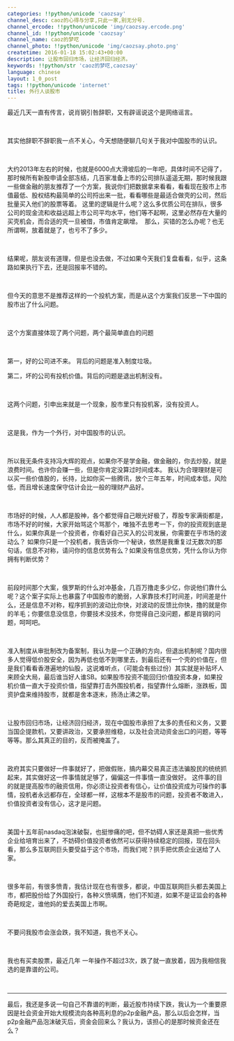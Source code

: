 ```yaml
---
categories: !!python/unicode 'caozsay'
channel_desc: caoz的心得与分享,只此一家,别无分号.
channel_ercode: !!python/unicode 'img/caozsay.ercode.png'
channel_id: !!python/unicode 'caozsay'
channel_name: caoz的梦呓
channel_photo: !!python/unicode 'img/caozsay.photo.png'
createtime: 2016-01-18 15:02:43+00:00
description: 让股市回归市场，让经济回归经济。
keywords: !!python/str 'caoz的梦呓,caozsay'
language: chinese
layout: 1_0_post
tags: !!python/unicode 'internet'
title: 外行人谈股市
---
```

<div class="rich_media_content" id="js_content">
<p>
         最近几天一直有传言，说肖钢引咎辞职，又有辟谣说这个是网络谣言。
         <br/>
</p>
<p>
<br/>
</p>
<p>
         其实他辞职不辞职我一点不关心，今天想随便聊几句关于我对中国股市的认识。
        </p>
<p>
<br/>
</p>
<p>
         大约2013年左右的时候，也就是6000点大滑坡后的一年吧，具体时间不记得了，那时候所有新股申请全部冻结，几百家准备上市的公司排队遥遥无期，那时候我跟一些做金融的朋友推荐了一个方案，我说你们把数据拿来看看，看看现在股市上市值最低、股权结构最简单的公司捋出来一批，看看哪些是最适合做壳的公司，然后批量买入他们的股票等着。 这里的逻辑是什么呢？这么多优质公司在排队，很多公司的现金流和收益远超上市公司平均水平，他们等不起啊，这里必然存在大量的买壳机会，而合适的壳一旦被借，市值肯定飙增。  那么，买错的怎么办呢？也无所谓啊，放着就是了，也亏不了多少。
        </p>
<p>
<br/>
</p>
<p>
         结果呢，朋友说有道理，但是也没去做，不过如果今天我们复盘看看，似乎，这条路如果执行下去，还是回报率不错的。
        </p>
<p>
<br/>
</p>
<p>
         但今天的意思不是推荐这样的一个投机方案，而是从这个方案我们反思一下中国的股市出了什么问题。
        </p>
<p>
<br/>
</p>
<p>
         这个方案直接体现了两个问题，两个最简单直白的问题
        </p>
<p>
<br/>
</p>
<p>
         第一，好的公司进不来。 背后的问题是准入制度垃圾。
        </p>
<p>
         第二，坏的公司有投机价值。背后的问题是退出机制没有。
        </p>
<p>
<br/>
</p>
<p>
         这两个问题，引申出来就是一个现象，股市里只有投机客，没有投资人。
        </p>
<p>
<br/>
</p>
<p>
         这是我，作为一个外行，对中国股市的认识。
        </p>
<p>
<br/>
</p>
<p>
         所以我无条件支持冯大辉的观点，如果你不是学金融，做金融的，你去炒股，就是浪费时间。也许你会赚一些，但是你肯定没算过时间成本。 我认为合理理财是可以买一些价值股的，长持，比如你买一些腾讯，放个三年五年，时间成本低，风险低，而且增长速度保守估计会比一般的理财产品好。
        </p>
<p>
<br/>
</p>
<p>
         市场好的时候，人人都是股神，各个都觉得自己眼光好极了，荐股专家满街都是，市场不好的时候，大家开始骂这个骂那个，唯独不去思考一下，你的投资观到底是什么，如果你真是一个投资者，你看好自己买入的公司发展，你需要在乎市场的波动么？ 如果你只是一个投机者，我告诉你一个秘诀，依然是我重复过无数次的那句话，信息不对称，请问你的信息优势有么？如果没有信息优势，凭什么你认为你拥有判断优势？
        </p>
<p>
<br/>
</p>
<p>
         前段时间那个大案，俄罗斯的什么对冲基金，几百万撸走多少亿，你说他们靠什么呢？这个案子实际上也暴露了中国股市的脆弱，人家靠技术打时间差，时间差是什么，还是信息不对称，程序抓到的波动比你快，对波动的反馈比你快，撸的就是你的羊毛；你要信息没信息，你要技术没技术，你觉得自己没问题，都是肖钢的问题，呵呵吧。
        </p>
<p>
<br/>
</p>
<p>
         准入制度从审批制改为备案制，我认为是一个正确的方向，但退出机制呢？国内很多人觉得低价股安全，因为再低也低不到哪里去，到最后还有一个壳的价值在，但是我们看看香港遍地的仙股，这说难听点，（可能会有些过份）其实就是补贴坏人来顾全大局，最后谁当好人谁SB。如果股市投资不能回归价值投资本身，如果投机价值一直大于投资价值，指望靠打击外围投机者，指望靠什么熔断，涨跌板，国资护盘来维持股市，就都是舍本逐末，扬汤止沸之举。
         <br/>
</p>
<p>
<br/>
</p>
<p>
         让股市回归市场，让经济回归经济，现在中国股市承担了太多的责任和义务，又要当国企提款机，又要讲政治，又要承担维稳，以及社会流动资金出口的问题，等等等等。那么其真正的目的，反而被掩盖了。
        </p>
<p>
<br/>
</p>
<p>
         政府其实只要做好一件事就好了，把做假账，搞内幕交易真正违法骗股民的统统抓起来，其实做好这一件事情就足够了，偏偏这一件事情一直没做好。 这件事的目的就是提高股市的融资信用，你必须让投资者有信心，让价值投资成为可操作的事情，投机者永远都存在，全球都一样，这根本不是股市的问题，投资者不敢进入，价值投资者没有信心，这才是问题。
        </p>
<p>
<br/>
</p>
<p>
         美国十五年前nasdaq泡沫破裂，也挺惨痛的吧，但不妨碍人家还是真把一些优秀企业给培育出来了，不妨碍价值投资者依然可以获得持续稳定的回报，现在回头看，那么多互联网巨头要受益于这个市场，而我们呢？拱手把优质企业送给了人家。
        </p>
<p>
<br/>
</p>
<p>
         很多年前，有很多愤青，我估计现在也有很多，都说，中国互联网巨头都去美国上市，都把股份给了外国投行，各种义愤填膺，他们不知道，如果不是证监会的各种奇葩规定，谁他妈的爱去美国上市啊。
        </p>
<p>
<br/>
</p>
<p>
         不要问我股市会涨会跌，我不知道，我也不关心。
        </p>
<p>
<br/>
</p>
<p>
         我也有买卖股票，最近几年 一年操作不超过3次，跌了就一直放着，因为我相信我选的是靠谱的公司。
        </p>
<p>
<br/>
</p>
<hr/>
<p>
         最后，我还是多说一句自己不靠谱的判断，最近股市持续下跌，我认为一个重要原因是社会资金开始大规模流向各种高利息的p2p金融产品，那么以后会怎样，当p2p金融产品泡沫破灭后，资金会回来么？我认为，该担心的是那时候资金还在么？
        </p>
</div>